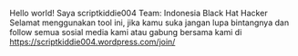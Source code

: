 Hello world!
Saya scriptkiddie004
Team: Indonesia Black Hat Hacker
Selamat menggunakan tool ini, jika kamu suka jangan lupa bintangnya dan follow semua sosial media kami atau gabung bersama kami di https://scriptkiddie004.wordpress.com/join/
